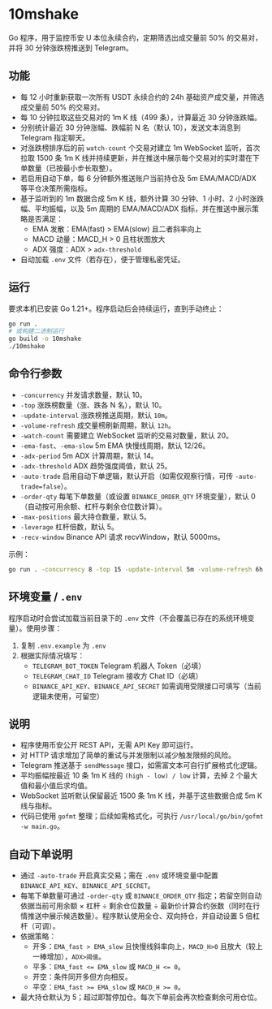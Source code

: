 # 10mshake

Go 程序，用于监控币安 U 本位永续合约，定期筛选出成交量前 50% 的交易对，并将 30 分钟涨跌榜推送到 Telegram。

## 功能

- 每 12 小时重新获取一次所有 USDT 永续合约的 24h 基础资产成交量，并筛选成交量前 50% 的交易对。
- 每 10 分钟拉取这些交易对的 1m K 线（499 条），计算最近 30 分钟涨跌幅。
- 分别统计最近 30 分钟涨幅、跌幅前 N 名（默认 10），发送文本消息到 Telegram 指定聊天。
- 对涨跌榜排序后的前 `watch-count` 个交易对建立 1m WebSocket 监听，首次拉取 1500 条 1m K 线并持续更新，并在推送中展示每个交易对的实时潜在下单数量（已按最小步长取整）。
- 若启用自动下单，每 6 分钟额外推送账户当前持仓及 5m EMA/MACD/ADX 等平仓决策所需指标。
- 基于监听到的 1m 数据合成 5m K 线，额外计算 30 分钟、1 小时、2 小时涨跌幅、平均振幅，以及 5m 周期的 EMA/MACD/ADX 指标，并在推送中展示策略是否满足：
  - EMA 发散：EMA(fast) > EMA(slow) 且二者斜率向上
  - MACD 动量：MACD_H > 0 且柱状图放大
  - ADX 强度：ADX > `adx-threshold`
- 自动加载 `.env` 文件（若存在），便于管理私密凭证。

## 运行

要求本机已安装 Go 1.21+。程序启动后会持续运行，直到手动终止：

```bash
go run .
# 或构建二进制运行
go build -o 10mshake
./10mshake
```

## 命令行参数

- `-concurrency` 并发请求数量，默认 10。
- `-top` 涨跌榜数量（涨、跌各 N 名），默认 10。
- `-update-interval` 涨跌榜推送周期，默认 `10m`。
- `-volume-refresh` 成交量榜刷新周期，默认 `12h`。
- `-watch-count` 需要建立 WebSocket 监听的交易对数量，默认 20。
- `-ema-fast`、`-ema-slow` 5m EMA 快慢线周期，默认 12/26。
- `-adx-period` 5m ADX 计算周期，默认 14。
- `-adx-threshold` ADX 趋势强度阈值，默认 25。
- `-auto-trade` 启用自动下单逻辑，默认开启（如需仅观察行情，可传 `-auto-trade=false`）。
- `-order-qty` 每笔下单数量（或设置 `BINANCE_ORDER_QTY` 环境变量），默认 0（自动按可用余额、杠杆与剩余仓位数计算）。
- `-max-positions` 最大持仓数量，默认 5。
- `-leverage` 杠杆倍数，默认 5。
- `-recv-window` Binance API 请求 recvWindow，默认 5000ms。

示例：

```bash
go run . -concurrency 8 -top 15 -update-interval 5m -volume-refresh 6h
```

## 环境变量 / `.env`

程序启动时会尝试加载当前目录下的 `.env` 文件（不会覆盖已存在的系统环境变量）。使用步骤：

1. 复制 `.env.example` 为 `.env`
2. 根据实际情况填写：
   - `TELEGRAM_BOT_TOKEN` Telegram 机器人 Token（必填）
   - `TELEGRAM_CHAT_ID` Telegram 接收方 Chat ID（必填）
   - `BINANCE_API_KEY`、`BINANCE_API_SECRET` 如需调用受限接口可填写（当前逻辑未使用，可留空）

## 说明

- 程序使用币安公开 REST API，无需 API Key 即可运行。
- 对 HTTP 请求增加了简单的重试与并发限制以减少触发限频的风险。
- Telegram 推送基于 `sendMessage` 接口，如需富文本可自行扩展格式化逻辑。
- 平均振幅按最近 10 条 1m K 线的 `(high - low) / low` 计算，去掉 2 个最大值和最小值后求均值。
- WebSocket 监听默认保留最近 1500 条 1m K 线，并基于这些数据合成 5m K 线与指标。
- 代码已使用 `gofmt` 整理；后续如需格式化，可执行 `/usr/local/go/bin/gofmt -w main.go`。

## 自动下单说明

- 通过 `-auto-trade` 开启真实交易；需在 `.env` 或环境变量中配置 `BINANCE_API_KEY`、`BINANCE_API_SECRET`。
- 每笔下单数量可通过 `-order-qty` 或 `BINANCE_ORDER_QTY` 指定；若留空则自动依据当前可用余额 × 杠杆 ÷ 剩余仓位数量 ÷ 最新价计算合约张数（同时在行情推送中展示候选数量）。程序默认使用全仓、双向持仓，并自动设置 5 倍杠杆（可调）。
- 依据策略：
  - 开多：`EMA_fast > EMA_slow` 且快慢线斜率向上，`MACD_H>0` 且放大（较上一棒增加），`ADX>阈值`。
  - 平多：`EMA_fast <= EMA_slow` 或 `MACD_H <= 0`。
  - 开空：条件同开多但方向相反。
  - 平空：`EMA_fast >= EMA_slow` 或 `MACD_H >= 0`。
- 最大持仓默认为 5；超过即暂停加仓。每次下单前会再次检查剩余可用仓位。
